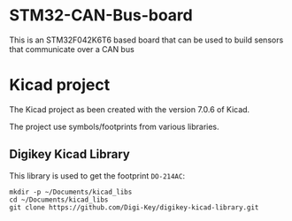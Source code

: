 # STM32-CAN-Bus-board
This is an STM32F042K6T6 based board that can be used to build sensors that communicate over a CAN bus

# Kicad project

The Kicad project as been created with the version 7.0.6 of Kicad.

The project use symbols/footprints from various libraries.

## Digikey Kicad Library

This library is used to get the footprint `DO-214AC`:

```
mkdir -p ~/Documents/kicad_libs
cd ~/Documents/kicad_libs
git clone https://github.com/Digi-Key/digikey-kicad-library.git
```
